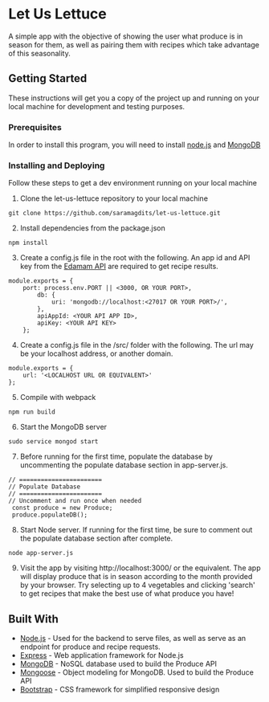 # Let Us Lettuce

A simple app with the objective of showing the user what produce is in season for them, as well as pairing them with recipes which take advantage of this seasonality.

## Getting Started

These instructions will get you a copy of the project up and running on your local machine for development and testing purposes.

### Prerequisites

In order to install this program, you will need to install [node.js](https://nodejs.org/en/) and [MongoDB](https://www.mongodb.com/)

### Installing and Deploying

Follow these steps to get a dev environment running on your local machine

1. Clone the let-us-lettuce repository to your local machine

```
git clone https://github.com/saramagdits/let-us-lettuce.git
```

2. Install dependencies from the package.json

```
npm install
```

3. Create a config.js file in the root with the following. An app id and API key from the [Edamam API](https://developer.edamam.com/) are required to get recipe results.
```
module.exports = {
    port: process.env.PORT || <3000, OR YOUR PORT>,
        db: {
            uri: 'mongodb://localhost:<27017 OR YOUR PORT>/',
        },
        apiAppId: <YOUR API APP ID>,
        apiKey: <YOUR API KEY>
    };
```

4. Create a config.js file in the /src/ folder with the following. The url may be your localhost address, or another domain.
```
module.exports = {
	url: '<LOCALHOST URL OR EQUIVALENT>'
};
```

5. Compile with webpack
```
npm run build
```

6. Start the MongoDB server
```
sudo service mongod start
```

7. Before running for the first time, populate the database by uncommenting the populate database section in app-server.js.
```
// =======================
// Populate Database
// =======================
// Uncomment and run once when needed
 const produce = new Produce;
 produce.populateDB();
```

8. Start Node server. If running for the first time, be sure to comment out the populate database section after complete.
```
node app-server.js
```

9. Visit the app by visiting http://localhost:3000/ or the equivalent. The app will display produce that is in season according to the month provided by your browser.
Try selecting up to 4 vegetables and clicking 'search' to get recipes that make the best use of what produce you have!

## Built With

* [Node.js](https://nodejs.org/en/) - Used for the backend to serve files, as well as serve as an endpoint for produce and recipe requests.
* [Express](https://expressjs.com/) - Web application framework for Node.js
* [MongoDB](https://www.mongodb.com/) - NoSQL database used to build the Produce API
* [Mongoose](https://mongoosejs.com/) - Object modeling for MongoDB. Used to build the Produce API
* [Bootstrap](http://getbootstrap.com/) - CSS framework for simplified responsive design
